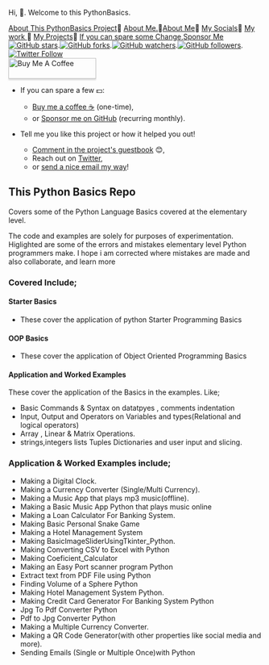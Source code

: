 
Hi, 👋. Welcome to this PythonBasics.

<div>
<a href="https://github.com/josephkb87/PythonBasics">About This PythonBasics Project</a>🌱
<a href="https://github.com/josephkb87/josephkb87">About Me.</a>🌱<a href="https://josephkb87.github.io">About Me</a>🌱 
<a href="https://linktr.ee/jungbasher87">My Socials</a>🌱
<a href="https://github.com/josephkb87?tab=repositories"> My work </a>🌱
<a href="https://github.com/josephkb87?tab=projects">My Projects</a>🌱
<a href="https://github.com/josephkb87?tab=projects">If you can spare some Change,Sponsor Me</a>
</div>

<div>
<a href="https://github.com/josephkb87/PythonBasics/readme.md"><img src="https://img.shields.io/github/stars/josephkb87/app-privacy-policy-generator.svg?style=social&amp;label=Star" alt="GitHub stars"></a>.<a href="https://github.com/josephkb87/PythonBasics/fork"><img src="https://img.shields.io/github/forks/josephkb87/josephkb87.svg?style=social&amp;label=Fork" alt="GitHub forks"></a>.<a href="https://github.com/josephkb87/josephkb87"><img src="https://img.shields.io/github/watchers/josephkb87/josephkb87.svg?style=social&amp;label=Watch" alt="GitHub watchers"></a>.<a href="https://github.com/josephkb87/PythonBasics"><img src="https://img.shields.io/github/followers/josephkb87.svg?style=social&amp;label=Follow" alt="GitHub followers"></a>.<a href="https://twitter.com/josephkb87"><img src="https://img.shields.io/twitter/follow/clydekingkid.svg?style=social" alt="Twitter Follow"></a>
</div>
 
 <div>
  <a href="https://www.buymeacoffee.com/josephkb87" target="_blank"><img src="https://www.buymeacoffee.com/assets/img/custom_images/orange_img.png" alt="Buy Me A Coffee" style="height: 41px !important;width: 174px !important;box-shadow: 0px 3px 2px 0px rgba(190, 190, 190, 0.5) !important;-webkit-box-shadow: 0px 3px 2px 0px rgba(190, 190, 190, 0.5) !important;"></a> 
</div>

- If you can spare a few 💵:

  - [Buy me a coffee :coffee:](https://www.buymeacoffee.com/josephkb87) (one-time),
  - or [Sponsor me on GitHub](https://github.com/sponsors/josephkb87) (recurring monthly).

- Tell me you like this project or how it helped you out!

  - [Comment in the project's guestbook](https://github.com/josephkb87/Matlab_Octave/issues/99) :blush:,
  - Reach out on [Twitter](https://twitter.com/clydekingkid),
  - or [send a nice email my way](mailto:kiyinijoseph@gmail@gmail.com)!

## This Python Basics Repo
Covers some of the Python Language Basics covered at the elementary level.

The code and examples are solely for purposes of experimentation.
Higlighted are some of the errors and mistakes elementary level Python programmers make.
I hope i am corrected where mistakes are made  and also collaborate, and learn more 


### Covered Include;
#### Starter Basics
- These cover the application of python Starter Programming Basics

#### OOP Basics
- These cover the application of Object Oriented Programming Basics

#### Application and Worked Examples
These cover the application of the Basics in the examples. Like;
 - Basic Commands & Syntax on datatpyes , comments indentation
 - Input, Output and Operators on Variables and types(Relational and logical operators)
 - Array , Linear & Matrix Operations.
 - strings,integers lists Tuples Dictionaries and user input and slicing.
 

### Application & Worked Examples include;
- Making a Digital Clock.
- Making a Currency Converter (Single/Multi Currency).
- Making a Music App that plays mp3 music(offline).
- Making a Basic Music App Python that plays music online
- Making a Loan Calculator For Banking System.
- Making Basic Personal Snake Game
- Making a Hotel Management System
- Making BasicImageSliderUsingTkinter_Python.
- Making Converting CSV to Excel with Python
- Making Coeficient_Calculator
 - Making an Easy Port scanner program Python
 - Extract text from PDF File using Python
 - Finding Volume of a Sphere Python
 - Making Hotel Management System Python.
 - Making Credit Card Generator For Banking System Python
 - Jpg To Pdf Converter Python
 - Pdf to Jpg Converter Python
 - Making a Multiple Currency Converter.
 - Making a QR Code Generator(with other properties like social media and more).
 - Sending Emails (Single or Multiple Once)with Python
 
